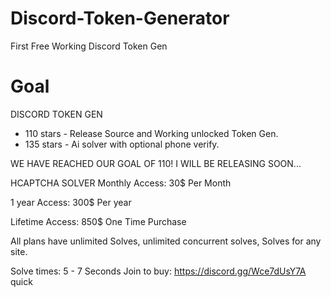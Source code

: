 # Discord-Token-Generator
First Free Working Discord Token Gen

# Goal
DISCORD TOKEN GEN
* 110 stars - Release Source and Working unlocked Token Gen.
* 135 stars - Ai solver with optional phone verify.

WE HAVE REACHED OUR GOAL OF 110! I WILL BE RELEASING SOON...

HCAPTCHA SOLVER
Monthly Access:
30$ Per Month

1 year Access:
300$ Per year

Lifetime Access:
850$ One Time Purchase

All plans have unlimited Solves, unlimited concurrent solves, Solves for any site.

Solve times:
5 - 7 Seconds 
Join to buy: https://discord.gg/Wce7dUsY7A quick

